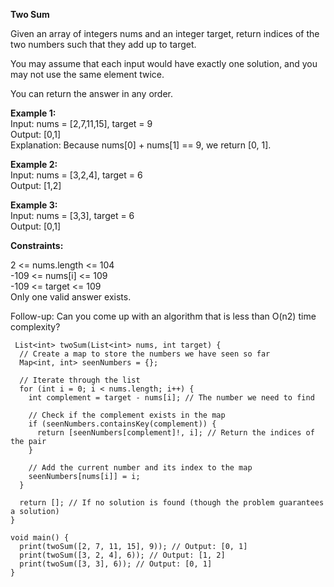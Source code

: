 **Two Sum**

Given an array of integers nums and an integer target, return indices of the two numbers such that they add up to target.

You may assume that each input would have exactly one solution, and you may not use the same element twice.

You can return the answer in any order.

 

**Example 1:** <br>
Input: nums = [2,7,11,15], target = 9 <br>
Output: [0,1] <br>
Explanation: Because nums[0] + nums[1] == 9, we return [0, 1]. <br>

**Example 2:** <br>
Input: nums = [3,2,4], target = 6 <br>
Output: [1,2] <br>

**Example 3:** <br>
Input: nums = [3,3], target = 6 <br>
Output: [0,1] 
 

**Constraints:**

2 <= nums.length <= 104 <br>
-109 <= nums[i] <= 109 <br>
-109 <= target <= 109 <br>
Only one valid answer exists.
 

Follow-up: Can you come up with an algorithm that is less than O(n2) time complexity?

```
 List<int> twoSum(List<int> nums, int target) {
  // Create a map to store the numbers we have seen so far
  Map<int, int> seenNumbers = {};

  // Iterate through the list
  for (int i = 0; i < nums.length; i++) {
    int complement = target - nums[i]; // The number we need to find

    // Check if the complement exists in the map
    if (seenNumbers.containsKey(complement)) {
      return [seenNumbers[complement]!, i]; // Return the indices of the pair
    }

    // Add the current number and its index to the map
    seenNumbers[nums[i]] = i;
  }

  return []; // If no solution is found (though the problem guarantees a solution)
}

void main() {
  print(twoSum([2, 7, 11, 15], 9)); // Output: [0, 1]
  print(twoSum([3, 2, 4], 6)); // Output: [1, 2]
  print(twoSum([3, 3], 6)); // Output: [0, 1]
}

```
